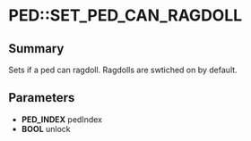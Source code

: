 # PED::SET_PED_CAN_RAGDOLL

## Summary
Sets if a ped can ragdoll. Ragdolls are swtiched on by default.

## Parameters
* **PED_INDEX** pedIndex
* **BOOL** unlock
